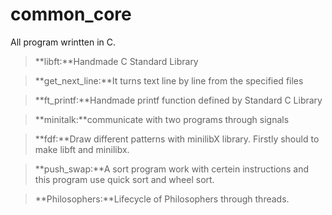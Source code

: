 # common_core

All program wrintten in C.

  >**libft:**Handmade C Standard Library
  
  >**get_next_line:**It turns text line by line from the specified files 
  
  >**ft_printf:**Handmade printf function defined by Standard C Library
  
  >**minitalk:**communicate with two programs through signals
  
  >**fdf:**Draw different patterns with minilibX library. Firstly should to make libft and minilibx.
  
  >**push_swap:**A sort program work with certein instructions and this program use quick sort and wheel sort.
  
  >**Philosophers:**Lifecycle of Philosophers through threads.
